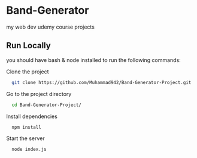 # Band-Generator

my web dev udemy course projects

## Run Locally

you should have bash & node installed to run the following commands: 

Clone the project

```bash
  git clone https://github.com/Muhammad942/Band-Generator-Project.git
```

Go to the project directory

```bash
  cd Band-Generator-Project/
```

Install dependencies

```bash
  npm install
```

Start the server

```bash
  node index.js
```

